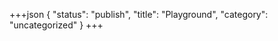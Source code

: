 +++json
{
  "status": "publish",
  "title": "Playground",
  "category": "uncategorized"
}
+++

<content-ui-post-playground></content-ui-post-playground>
